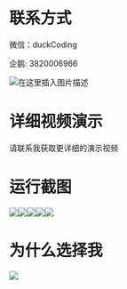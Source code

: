 # 联系方式

微信：duckCoding

企鹅: 3820006966

![在这里插入图片描述](http://upload.cxycsx.vip/91ab4bcb4f2c4c6db86365bb6d6e9c62.jpeg)

# 详细视频演示

请联系我获取更详细的演示视频

# 运行截图

![](http://www.bysj52.com/uploadfile/ueditor/image/202306/%E6%AF%95%E8%AE%BEspringboot312%E7%B2%BE%E5%93%81%E6%B0%B4%E6%9E%9C%E7%BA%BF%E4%B8%8A%E9%94%80%E5%94%AE%E7%BD%91%E7%AB%99%E7%9A%84%E6%AF%95%E4%B8%9A%E8%AE%BE%E8%AE%A1/2.png)![](http://www.bysj52.com/uploadfile/ueditor/image/202306/%E6%AF%95%E8%AE%BEspringboot312%E7%B2%BE%E5%93%81%E6%B0%B4%E6%9E%9C%E7%BA%BF%E4%B8%8A%E9%94%80%E5%94%AE%E7%BD%91%E7%AB%99%E7%9A%84%E6%AF%95%E4%B8%9A%E8%AE%BE%E8%AE%A1/3.png)![](http://www.bysj52.com/uploadfile/ueditor/image/202306/%E6%AF%95%E8%AE%BEspringboot312%E7%B2%BE%E5%93%81%E6%B0%B4%E6%9E%9C%E7%BA%BF%E4%B8%8A%E9%94%80%E5%94%AE%E7%BD%91%E7%AB%99%E7%9A%84%E6%AF%95%E4%B8%9A%E8%AE%BE%E8%AE%A1/5.png)![](http://www.bysj52.com/uploadfile/ueditor/image/202306/%E6%AF%95%E8%AE%BEspringboot312%E7%B2%BE%E5%93%81%E6%B0%B4%E6%9E%9C%E7%BA%BF%E4%B8%8A%E9%94%80%E5%94%AE%E7%BD%91%E7%AB%99%E7%9A%84%E6%AF%95%E4%B8%9A%E8%AE%BE%E8%AE%A1/4.png)![](http://www.bysj52.com/uploadfile/ueditor/image/202306/%E6%AF%95%E8%AE%BEspringboot312%E7%B2%BE%E5%93%81%E6%B0%B4%E6%9E%9C%E7%BA%BF%E4%B8%8A%E9%94%80%E5%94%AE%E7%BD%91%E7%AB%99%E7%9A%84%E6%AF%95%E4%B8%9A%E8%AE%BE%E8%AE%A1/1.png)

# 为什么选择我

![](http://upload.cxycsx.vip/%E7%A8%8B%E5%BA%8F%E8%AE%BE%E8%AE%A1.png)

